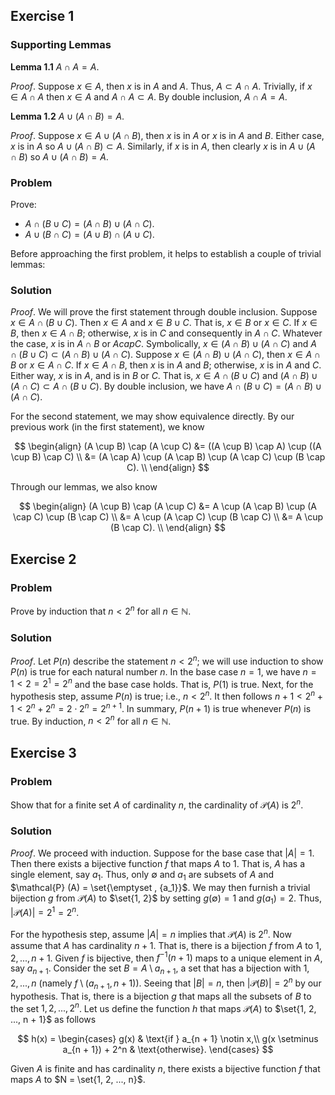 ## Exercise 1

### Supporting Lemmas

**Lemma 1.1** $A \cap A = A$.

*Proof*. Suppose $x \in A$, then $x$ is in $A$ and $A$. Thus, $A \subset A \cap A$. Trivially, if $x \in A \cap A$ then $x \in A$ and $A \cap A \subset A$. By double inclusion, $A \cap A = A$.

**Lemma 1.2** $A \cup (A \cap B) = A$.

*Proof*. Suppose $x \in A \cup (A \cap B)$, then $x$ is in $A$ or $x$ is in $A$ and $B$. Either case, $x$ is in $A$ so $A \cup (A \cap B) \subset A$. Similarly, if $x$ is in $A$, then clearly $x$ is in $A \cup (A \cap B)$ so $A \cup (A \cap B) = A$.

### Problem
Prove:

  - $A \cap (B \cup C) = (A \cap B) \cup (A \cap C)$.
  - $A \cup (B \cap C) = (A \cup B) \cap (A \cup C)$.

Before approaching the first problem, it helps to establish a couple of trivial lemmas:

### Solution

*Proof*. We will prove the first statement through double inclusion. Suppose $x \in A \cap (B \cup C)$. Then $x\in A$ and $x \in B \cup C$. That is, $x \in B$ or $x \in C$. If $x \in B$, then $x \in A \cap B$; otherwise, $x$ is in $C$ and consequently in $A \cap C$. Whatever the case, $x$ is in $A \cap B$ or $A cap C$. Symbolically, $x \in (A \cap B) \cup (A \cap C)$ and $A \cap (B \cup C) \subset (A \cap B) \cup (A \cap C)$. Suppose $x \in (A \cap B) \cup (A \cap C)$, then $x \in A \cap B$ or $x \in A \cap C$. If $x \in A \cap B$, then $x$ is in $A$ and $B$; otherwise, $x$ is in $A$ and $C$. Either way, $x$ is in $A$, and is in $B$ or $C$. That is, $x \in A \cap (B \cup C)$ and $(A \cap B) \cup (A \cap C) \subset A \cap (B \cup C)$. By double inclusion, we have $A \cap (B \cup C) = (A \cap B) \cup (A \cap C)$.

For the second statement, we may show equivalence directly. By our previous work (in the first statement), we know 

$$
\begin{align}
(A \cup B) \cap (A \cup C) &= ((A \cup B) \cap A) \cup ((A \cup B) \cap C) \\
                           &= (A \cap A) \cup (A \cap B) \cup (A \cap C) \cup (B \cap C). \\
\end{align}
$$

Through our lemmas, we also know

$$
\begin{align}
(A \cup B) \cap (A \cup C) &= A \cup (A \cap B) \cup (A \cap C) \cup (B \cap C) \\
                           &= A \cup (A \cap C) \cup (B \cap C) \\
                           &= A \cup (B \cap C). \\
\end{align}
$$

## Exercise 2

### Problem

Prove by induction that $n < 2^n$ for all $n \in \mathbb{N}$.

### Solution

*Proof*. Let $P(n)$ describe the statement $n < 2^n$; we will use induction to show $P(n)$ is true for each natural number $n$. In the base case $n = 1$, we have $n = 1 < 2 = 2^1 = 2^n$ and the base case holds. That is, $P(1)$ is true. Next, for the hypothesis step, assume $P(n)$ is true; i.e., $n < 2^n$. It then follows $n + 1 < 2^n + 1 < 2^n + 2^n = 2\cdot 2^n = 2^{n+1}$. In summary, $P(n+1)$ is true whenever $P(n)$ is true. By induction, $n < 2^n$ for all $n \in \mathbb{N}$.

## Exercise 3

### Problem

Show that for a finite set $A$ of cardinality $n$, the cardinality of $\mathcal{P} (A)$ is $2^n$.

### Solution

*Proof*. We proceed with induction. Suppose for the base case that $|A| = 1$. Then there exists a bijective function $f$ that maps $A$ to ${1}$. That is, $A$ has a single element, say $a_1$. Thus, only $\emptyset$ and ${a_1}$ are subsets of $A$ and $\mathcal{P} (A) = \set{\emptyset , {a_1}}$. We may then furnish a trivial bijection $g$ from $\mathcal{P} (A)$ to $\set{1, 2}$ by setting $g(\emptyset) = 1$ and $g({a_1}) = 2$. Thus, $|\mathcal{P} (A)| = 2^1 = 2^n$.

For the hypothesis step, assume $|A| = n$ implies that $\mathcal{P} (A)$ is $2^n$. Now assume that $A$ has cardinality $n + 1$. That is, there is a bijection $f$ from $A$ to ${1, 2, ..., n + 1}$. Given $f$ is bijective, then $f^{-1}(n + 1)$ maps to a unique element in $A$, say $a_{n+1}$. Consider the set $B = A \setminus {a_{n+1}}$, a set that has a bijection with ${1, 2, ..., n}$ (namely $f \setminus (a_{n + 1}, n + 1)$). Seeing that $|B| = n$, then $|\mathcal{P} (B)| = 2^n$ by our hypothesis. That is, there is a bijection $g$ that maps all the subsets of $B$ to the set ${1, 2, ..., 2^n}$. Let us define the function $h$ that maps $\mathcal{P} (A)$ to $\set{1, 2, ..., n + 1}$ as follows

$$
h(x) = \begin{cases}
g(x) & \text{if } a_{n + 1} \notin x,\\
g(x \setminus a_{n + 1}) + 2^n  & \text{otherwise}.
\end{cases}
$$

Given $A$ is finite and has cardinality $n$, there exists a bijective function $f$ that maps $A$ to $N = \set{1, 2, ..., n}$.
